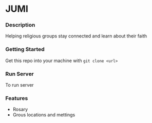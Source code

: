 # JUMI

### Description
Helping religious groups stay connected and learn about their faith

### Getting Started
Get this repo into your machine with `git clone <url>`

### Run Server
To run server 


### Features
- Rosary
- Grous locations and mettings
